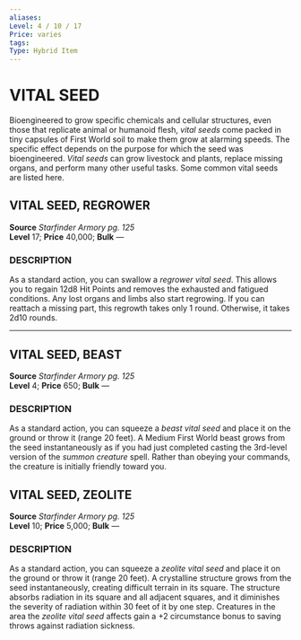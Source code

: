 ```yaml
---
aliases: 
Level: 4 / 10 / 17 
Price: varies 
tags: 
Type: Hybrid Item
---
```

# VITAL SEED
Bioengineered to grow specific chemicals and cellular structures, even those that replicate animal or humanoid flesh, _vital seeds_ come packed in tiny capsules of First World soil to make them grow at alarming speeds. The specific effect depends on the purpose for which the seed was bioengineered. _Vital seeds_ can grow livestock and plants, replace missing organs, and perform many other useful tasks. Some common vital seeds are listed here.  
  
  

## VITAL SEED, REGROWER
**Source** _Starfinder Armory pg. 125_  
**Level** 17; **Price** 40,000; **Bulk** —

### DESCRIPTION

As a standard action, you can swallow a _regrower vital seed_. This allows you to regain 12d8 Hit Points and removes the exhausted and fatigued conditions. Any lost organs and limbs also start regrowing. If you can reattach a missing part, this regrowth takes only 1 round. Otherwise, it takes 2d10 rounds.

---

## VITAL SEED, BEAST

**Source** _Starfinder Armory pg. 125_  
**Level** 4; **Price** 650; **Bulk** —

### DESCRIPTION

As a standard action, you can squeeze a _beast vital seed_ and place it on the ground or throw it (range 20 feet). A Medium First World beast grows from the seed instantaneously as if you had just completed casting the 3rd-level version of the _summon creature_ spell. Rather than obeying your commands, the creature is initially friendly toward you.

## VITAL SEED, ZEOLITE

**Source** _Starfinder Armory pg. 125_  
**Level** 10; **Price** 5,000; **Bulk** —

### DESCRIPTION

As a standard action, you can squeeze a _zeolite vital seed_ and place it on the ground or throw it (range 20 feet). A crystalline structure grows from the seed instantaneously, creating difficult terrain in its square. The structure absorbs radiation in its square and all adjacent squares, and it diminishes the severity of radiation within 30 feet of it by one step. Creatures in the area the _zeolite vital seed_ affects gain a +2 circumstance bonus to saving throws against radiation sickness.